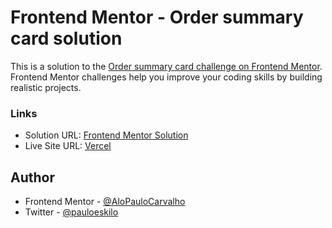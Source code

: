 # Frontend Mentor - Order summary card solution

This is a solution to the [Order summary card challenge on Frontend Mentor](https://www.frontendmentor.io/challenges/order-summary-component-QlPmajDUj). Frontend Mentor challenges help you improve your coding skills by building realistic projects. 

### Links

- Solution URL: [Frontend Mentor Solution](https://www.frontendmentor.io/solutions/order-summary-component-solution-Ynk8c2xx2t)
- Live Site URL: [Vercel](https://frontend-mentor-order-summary-component-lemon.vercel.app/)

## Author

- Frontend Mentor - [@AloPauloCarvalho](https://www.frontendmentor.io/profile/AloPauloCarvalho)
- Twitter - [@pauloeskilo](https://www.twitter.com/pauloeskilo)
